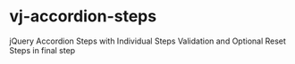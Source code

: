 # vj-accordion-steps
jQuery Accordion Steps with Individual Steps Validation and Optional Reset Steps in final step

